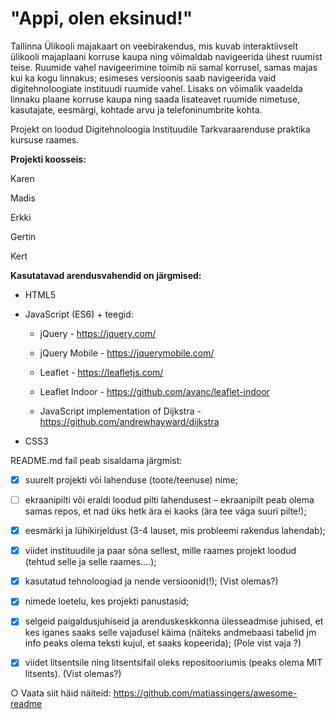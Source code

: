 # "Appi, olen eksinud!"

Tallinna Ülikooli majakaart on veebirakendus, mis kuvab interaktiivselt ülikooli majaplaani korruse kaupa ning võimaldab navigeerida ühest ruumist teise. Ruumide vahel navigeerimine toimib nii samal korrusel, samas majas kui ka kogu linnakus; esimeses versioonis saab navigeerida vaid digitehnoloogiate instituudi ruumide vahel. Lisaks on võimalik vaadelda linnaku plaane korruse kaupa ning saada lisateavet ruumide nimetuse, kasutajate, eesmärgi, kohtade arvu ja telefoninumbrite kohta.

Projekt on loodud Digitehnoloogia Instituudile Tarkvaraarenduse praktika kursuse raames.

**Projekti koosseis:**

Karen

Madis

Erkki

Gertin

Kert

**Kasutatavad arendusvahendid on järgmised:**

* HTML5

* JavaScript (ES6) + teegid:

  * jQuery - https://jquery.com/

  * jQuery Mobile - https://jquerymobile.com/

  * Leaflet - https://leafletjs.com/

  * Leaflet Indoor - https://github.com/avanc/leaflet-indoor

  * JavaScript implementation of Dijkstra - https://github.com/andrewhayward/dijkstra

* CSS3

README.md fail peab sisaldama järgmist:

- [x] suurelt projekti või lahenduse (toote/teenuse) nime;

- [ ] ekraanipilti või eraldi loodud pilti lahendusest – ekraanipilt peab olema samas repos, et nad üks hetk ära
ei kaoks (ära tee väga suuri pilte!);

- [x] eesmärki ja lühikirjeldust (3-4 lauset, mis probleemi rakendus lahendab);

- [x] viidet instituudile ja paar sõna sellest, mille raames projekt loodud (tehtud selle ja selle raames....);
 
- [x] kasutatud tehnoloogiad ja nende versioonid(!); (Vist olemas?)

- [x] nimede loetelu, kes projekti panustasid;

- [x] selgeid paigaldusjuhiseid ja arenduskeskkonna ülesseadmise juhised, et kes iganes saaks selle vajadusel
käima (näiteks andmebaasi tabelid jm info peaks olema teksti kujul, et saaks kopeerida); (Pole vist vaja ?)

- [x] viidet litsentsile ning litsentsifail oleks repositooriumis (peaks olema MIT litsents). (Vist olemas?)

○ Vaata siit häid näiteid: https://github.com/matiassingers/awesome-readme
